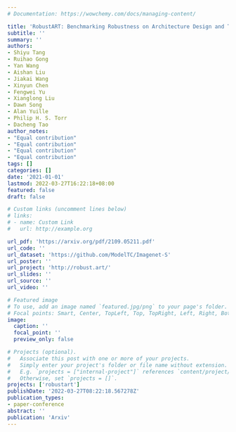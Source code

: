 ```yaml
---
# Documentation: https://wowchemy.com/docs/managing-content/

title: 'RobustART: Benchmarking Robustness on Architecture Design and Training Techniques'
subtitle: ''
summary: ''
authors:
- Shiyu Tang
- Ruihao Gong
- Yan Wang
- Aishan Liu
- Jiakai Wang
- Xinyun Chen
- Fengwei Yu
- Xianglong Liu
- Dawn Song
- Alan Yuille
- Philip H. S. Torr
- Dacheng Tao
author_notes:
- "Equal contribution"
- "Equal contribution"
- "Equal contribution"
- "Equal contribution"
tags: []
categories: []
date: '2021-01-01'
lastmod: 2022-03-27T16:22:18+08:00
featured: false
draft: false

# Custom links (uncomment lines below)
# links:
# - name: Custom Link
#   url: http://example.org

url_pdf: 'https://arxiv.org/pdf/2109.05211.pdf'
url_code: ''
url_dataset: 'https://github.com/ModelTC/Imagenet-S'
url_poster: ''
url_project: 'http://robust.art/'
url_slides: ''
url_source: ''
url_video: ''

# Featured image
# To use, add an image named `featured.jpg/png` to your page's folder.
# Focal points: Smart, Center, TopLeft, Top, TopRight, Left, Right, BottomLeft, Bottom, BottomRight.
image:
  caption: ''
  focal_point: ''
  preview_only: false

# Projects (optional).
#   Associate this post with one or more of your projects.
#   Simply enter your project's folder or file name without extension.
#   E.g. `projects = ["internal-project"]` references `content/project/deep-learning/index.md`.
#   Otherwise, set `projects = []`.
projects: ['robustart']
publishDate: '2022-03-27T08:22:18.567278Z'
publication_types:
- paper-conference
abstract: ''
publication: 'Arxiv'
---
```

